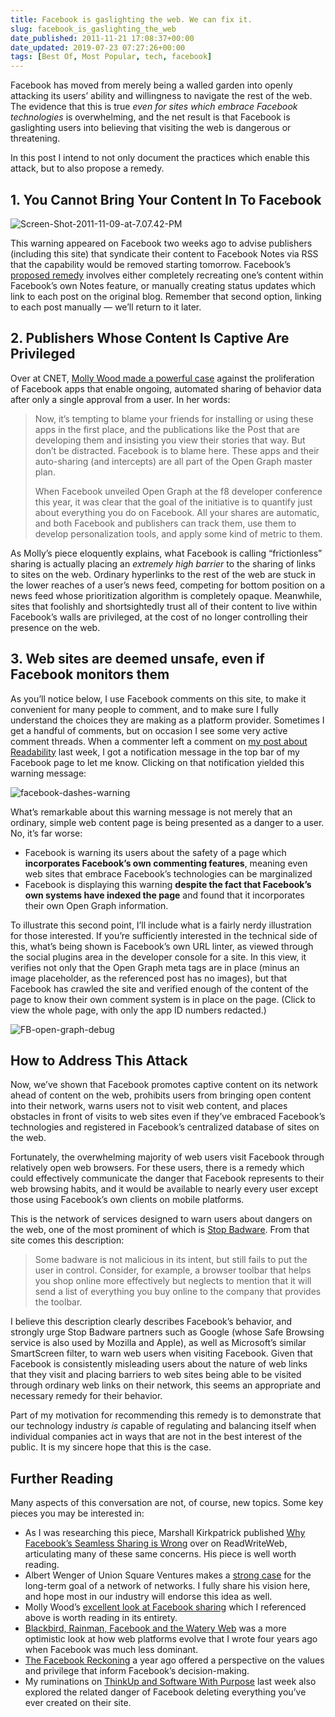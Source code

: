 ```yaml
---
title: Facebook is gaslighting the web. We can fix it.
slug: facebook_is_gaslighting_the_web
date_published: 2011-11-21 17:08:37+00:00
date_updated: 2019-07-23 07:27:26+00:00
tags: [Best Of, Most Popular, tech, facebook]
---
```

Facebook has moved from merely being a walled garden into openly attacking its users’ ability and willingness to navigate the rest of the web. The evidence that this is true *even for sites which embrace Facebook technologies* is overwhelming, and the net result is that Facebook is gaslighting users into believing that visiting the web is dangerous or threatening.

In this post I intend to not only document the practices which enable this attack, but to also propose a remedy.

## 1. You Cannot Bring Your Content In To Facebook

![Screen-Shot-2011-11-09-at-7.07.42-PM](/images/changes-to-sharing.png)

This warning appeared on Facebook two weeks ago to advise publishers (including this site) that syndicate their content to Facebook Notes via RSS that the capability would be removed starting tomorrow. Facebook’s [proposed remedy](https://www.facebook.com/help/?faq=206051139465982#My-blog-isn't-importing-to-Facebook.) involves either completely recreating one’s content within Facebook’s own Notes feature, or manually creating status updates which link to each post on the original blog. Remember that second option, linking to each post manually — we’ll return to it later.

## 2. Publishers Whose Content Is Captive Are Privileged

Over at CNET, [Molly Wood made a powerful case](http://news.cnet.com/8301-31322_3-57324406-256/how-facebook-is-ruining-sharing) against the proliferation of Facebook apps that enable ongoing, automated sharing of behavior data after only a single approval from a user. In her words:

> Now, it’s tempting to blame your friends for installing or using these apps in the first place, and the publications like the Post that are developing them and insisting you view their stories that way. But don’t be distracted. Facebook is to blame here. These apps and their auto-sharing (and intercepts) are all part of the Open Graph master plan.
> 
> When Facebook unveiled Open Graph at the f8 developer conference this year, it was clear that the goal of the initiative is to quantify just about everything you do on Facebook. All your shares are automatic, and both Facebook and publishers can track them, use them to develop personalization tools, and apply some kind of metric to them.

As Molly’s piece eloquently explains, what Facebook is calling “frictionless” sharing is actually placing an *extremely high barrier* to the sharing of links to sites on the web. Ordinary hyperlinks to the rest of the web are stuck in the lower reaches of a user’s news feed, competing for bottom position on a news feed whose prioritization algorithm is completely opaque. Meanwhile, sites that foolishly and shortsightedly trust all of their content to live within Facebook’s walls are privileged, at the cost of no longer controlling their presence on the web.

## 3. Web sites are deemed unsafe, even if Facebook monitors them

As you’ll notice below, I use Facebook comments on this site, to make it convenient for many people to comment, and to make sure I fully understand the choices they are making as a platform provider. Sometimes I get a handful of comments, but on occasion I see some very active comment threads. When a commenter left a comment on [my post about Readability](/2011/11/17/readability_and_intention) last week, I got a notification message in the top bar of my Facebook page to let me know. Clicking on that notification yielded this warning message:

![facebook-dashes-warning](/images/facebook-dashes-warning.png)

What’s remarkable about this warning message is not merely that an ordinary, simple web content page is being presented as a danger to a user. No, it’s far worse:

- Facebook is warning its users about the safety of a page which **incorporates Facebook’s own commenting features**, meaning even web sites that embrace Facebook’s technologies can be marginalized
- Facebook is displaying this warning **despite the fact that Facebook’s own systems have indexed the page** and found that it incorporates their own Open Graph information.

To illustrate this second point, I’ll include what is a fairly nerdy illustration for those interested. If you’re sufficiently interested in the technical side of this, what’s being shown is Facebook’s own URL linter, as viewed through the social plugins area in the developer console for a site. In this view, it verifies not only that the Open Graph meta tags are in place (minus an image placeholder, as the referenced post has no images), but that Facebook has crawled the site and verified enough of the content of the page to know their own comment system is in place on the page. (Click to view the whole page, with only the app ID numbers redacted.)

![FB-open-graph-debug](/images/FB-open-graph-debug.png)

## How to Address This Attack

Now, we’ve shown that Facebook promotes captive content on its network ahead of content on the web, prohibits users from bringing open content into their network, warns users not to visit web content, and places obstacles in front of visits to web sites even if they’ve embraced Facebook’s technologies and registered in Facebook’s centralized database of sites on the web.

Fortunately, the overwhelming majority of web users visit Facebook through relatively open web browsers. For these users, there is a remedy which could effectively communicate the danger that Facebook represents to their web browsing habits, and it would be available to nearly every user except those using Facebook’s own clients on mobile platforms.

This is the network of services designed to warn users about dangers on the web, one of the most prominent of which is [Stop Badware](http://stopbadware.org/). From that site comes this description:

> Some badware is not malicious in its intent, but still fails to put the user in control. Consider, for example, a browser toolbar that helps you shop online more effectively but neglects to mention that it will send a list of everything you buy online to the company that provides the toolbar.

I believe this description clearly describes Facebook’s behavior, and strongly urge Stop Badware partners such as Google (whose Safe Browsing service is also used by Mozilla and Apple), as well as Microsoft’s similar SmartScreen filter, to warn web users when visiting Facebook. Given that Facebook is consistently misleading users about the nature of web links that they visit and placing barriers to web sites being able to be visited through ordinary web links on their network, this seems an appropriate and necessary remedy for their behavior.

Part of my motivation for recommending this remedy is to demonstrate that our technology industry *is* capable of regulating and balancing itself when individual companies act in ways that are not in the best interest of the public. It is my sincere hope that this is the case.

## Further Reading

Many aspects of this conversation are not, of course, new topics. Some key pieces you may be interested in:

- As I was researching this piece, Marshall Kirkpatrick published [Why Facebook’s Seamless Sharing is Wrong](http://www.readwriteweb.com/archives/why_facebooks_seamless_sharing_is_wrong.php) over on ReadWriteWeb, articulating many of these same concerns. His piece is well worth reading.
- Albert Wenger of Union Square Ventures makes a [strong case](http://continuations.com/post/13109220003/sharing-one-network-to-rule-them-all-or-network-of) for the long-term goal of a network of networks. I fully share his vision here, and hope most in our industry will endorse this idea as well.
- Molly Wood’s [excellent look at Facebook sharing](http://news.cnet.com/8301-31322_3-57324406-256/how-facebook-is-ruining-sharing) which I referenced above is worth reading in its entirety.
- [Blackbird, Rainman, Facebook and the Watery Web](/2007/10/08/rainman_blackbird_facebook_and_the_new_tables/) was a more optimistic look at how web platforms evolve that I wrote four years ago when Facebook was much less dominant.
- [The Facebook Reckoning](/2010/09/13/the_facebook_reckoning-2010/) a year ago offered a perspective on the values and privilege that inform Facebook’s decision-making.
- My ruminations on [ThinkUp and Software With Purpose](/2011/11/thinkup_1-0) last week also explored the related danger of Facebook deleting everything you’ve ever created on their site.
